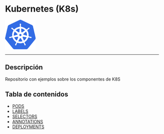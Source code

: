 # Kubernetes (K8s)

<img src="https://github.com/kubernetes/kubernetes/raw/master/logo/logo.png" width="100">

----

## Descripción

Repositorio con ejemplos sobre los componentes de K8S

## Tabla de contenidos
- [PODS](PODS)
- [LABELS](LABELS)
- [SELECTORS](SELECTORS)
- [ANNOTATIONS](ANNOTATIONS)
- [DEPLOYMENTS](DEPLOYMENTS)
